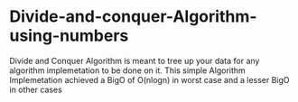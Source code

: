 # Divide-and-conquer-Algorithm-using-numbers

Divide and Conquer Algorithm is meant to tree up your data for any algorithm implemetation to be done on it.
This simple Algorithm Implemetation achieved a BigO of O(nlogn) in worst case and a lesser BigO in other cases
